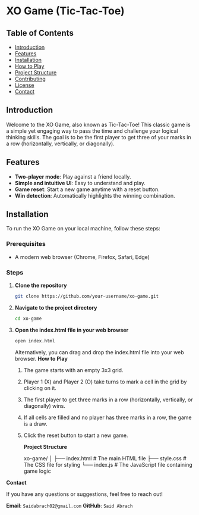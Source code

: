 # XO Game (Tic-Tac-Toe)

## Table of Contents

- [Introduction](#introduction)
- [Features](#features)
- [Installation](#installation)
- [How to Play](#how-to-play)
- [Project Structure](#project-structure)
- [Contributing](#contributing)
- [License](#license)
- [Contact](#contact)

## Introduction

Welcome to the XO Game, also known as Tic-Tac-Toe! This classic game is a simple yet engaging way to pass the time and challenge your logical thinking skills. The goal is to be the first player to get three of your marks in a row (horizontally, vertically, or diagonally).

## Features

- **Two-player mode**: Play against a friend locally.
- **Simple and intuitive UI**: Easy to understand and play.
- **Game reset**: Start a new game anytime with a reset button.
- **Win detection**: Automatically highlights the winning combination.

## Installation

To run the XO Game on your local machine, follow these steps:

### Prerequisites

- A modern web browser (Chrome, Firefox, Safari, Edge)

### Steps

1.  **Clone the repository**
    ```sh
    git clone https://github.com/your-username/xo-game.git
    ```
2.  **Navigate to the project directory**
    ```sh
    cd xo-game
    ```
3.  **Open the index.html file in your web browser**

    ```sh
    open index.html
    ```

    Alternatively, you can drag and drop the index.html file into your web browser.
    **How to Play**

    1.  The game starts with an empty 3x3 grid.
    2.  Player 1 (X) and Player 2 (O) take turns to mark a cell in the grid by clicking on it.
    3.  The first player to get three marks in a row (horizontally, vertically, or diagonally) wins.
    4.  If all cells are filled and no player has three marks in a row, the game is a draw.
    5.  Click the reset button to start a new game.
  
        **Project Structure**
  
        
        xo-game/
        │
        ├── index.html # The main HTML file
        ├── style.css # The CSS file for styling
        └── index.js # The JavaScript file containing game logic


**Contact**

If you have any questions or suggestions, feel free to reach out!

**Email**: `Saidabrach02@gmail.com`
**GitHub**: `Said Abrach`

